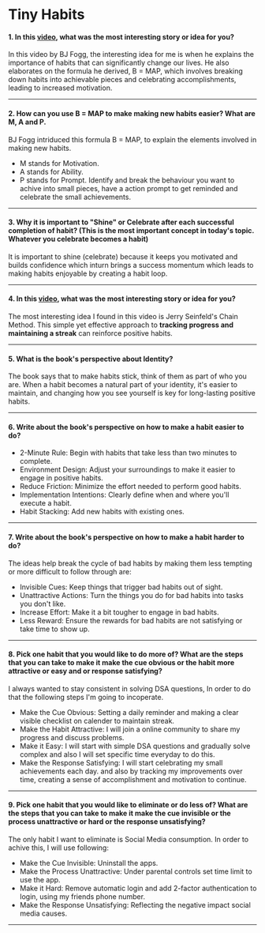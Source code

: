 # Tiny Habits

#### 1. In this [video](https://www.youtube.com/watch?v=AdKUJxjn-R8), what was the most interesting story or idea for you?

In this video by BJ Fogg, the interesting idea for me is when he explains the importance of habits that can significantly change our lives. He also elaborates on the formula he derived, B = MAP, which involves breaking down habits into achievable pieces and celebrating accomplishments, leading to increased motivation.

---

#### 2. How can you use B = MAP to make making new habits easier? What are M, A and P.

BJ Fogg intriduced this formula B = MAP, to explain the elements involved in making new habits. 
  - M stands for Motivation.
  - A stands for Ability.
  - P stands for Prompt.
Identify and break the behaviour you want to achive into small pieces, have a action prompt to get reminded and celebrate the small achievements.

---

#### 3. Why it is important to "Shine" or Celebrate after each successful completion of habit? (This is the most important concept in today's topic. Whatever you celebrate becomes a habit)

It is important to shine (celebrate) because it keeps you motivated and builds confidence which inturn brings a success momentum which leads to making habits enjoyable by creating a habit loop.

---

#### 4. In this [video](https://www.youtube.com/watch?v=mNeXuCYiE0U), what was the most interesting story or idea for you?

The most interesting idea I found in this video is Jerry Seinfeld's Chain Method. This simple yet effective approach to **tracking progress and maintaining a streak** can reinforce positive habits.

---

#### 5. What is the book's perspective about Identity?

The book says that to make habits stick, think of them as part of who you are. When a habit becomes a natural part of your identity, it's easier to maintain, and changing how you see yourself is key for long-lasting positive habits.

---

#### 6. Write about the book's perspective on how to make a habit easier to do?

- 2-Minute Rule: Begin with habits that take less than two minutes to complete.
- Environment Design: Adjust your surroundings to make it easier to engage in positive habits.
- Reduce Friction: Minimize the effort needed to perform good habits.
- Implementation Intentions: Clearly define when and where you'll execute a habit.
- Habit Stacking: Add new habits with existing ones.

---

#### 7. Write about the book's perspective on how to make a habit harder to do?

The ideas help break the cycle of bad habits by making them less tempting or more difficult to follow through are:

- Invisible Cues: Keep things that trigger bad habits out of sight.
- Unattractive Actions: Turn the things you do for bad habits into tasks you don't like.
- Increase Effort: Make it a bit tougher to engage in bad habits.
- Less Reward: Ensure the rewards for bad habits are not satisfying or take time to show up.

---

#### 8. Pick one habit that you would like to do more of? What are the steps that you can take to make it make the cue obvious or the habit more attractive or easy and or response satisfying?

I always wanted to stay consistent in solving DSA questions, In order to do that the following steps I'm going to incoperate.

- Make the Cue Obvious: Setting a daily reminder and making a clear visible checklist on calender to maintain streak.
- Make the Habit Attractive: I will join a online community to share my progress and discuss problems.
- Make it Easy: I will start with simple DSA questions and gradually solve complex and also I will set specific time everyday to do this.
- Make the Response Satisfying: I will start celebrating my small achievements each day. and also by tracking my improvements over time, creating a sense of accomplishment and motivation to continue.

---

#### 9. Pick one habit that you would like to eliminate or do less of? What are the steps that you can take to make it make the cue invisible or the process unattractive or hard or the response unsatisfying?

The only habit I want to eliminate is Social Media consumption. In order to achive this, I will use following:

- Make the Cue Invisible: Uninstall the apps.
- Make the Process Unattractive: Under parental controls set time limit to use the app.
- Make it Hard: Remove automatic login and add 2-factor authentication to login, using my friends phone number.
- Make the Response Unsatisfying: Reflecting the negative impact social media causes.

--- 









